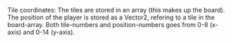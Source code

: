 Tile coordinates:
The tiles are stored in an array (this makes up the board). The position of the player is stored as a Vector2, refering to a tile in the board-array. Both tile-numbers and position-numbers goes from 0-8 (x-axis) and 0-14 (y-axis).
